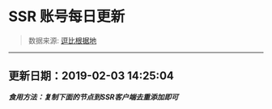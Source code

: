 # SSR 账号每日更新 
> 数据来源: [逗比根据地](https://doub.io/sszhfx/) 
----------------------------------------------
## 更新日期：2019-02-03 14:25:04 
***食用方法：复制下面的节点到SSR客户端去重添加即可***

 